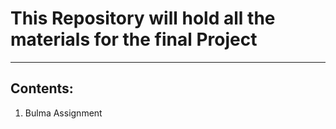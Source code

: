 # This Repository will hold all the materials for the final Project

---

## Contents:
1. Bulma Assignment